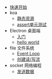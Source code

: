 * [快速开始](/start)
* koa
    * [静态资源](/koa/static)
    * [assert单元测试](/koa/test-assert)
* Electron 桌面端
    * [入门](/Electron/start)
    * [hello world](/Electron/hello-world)
* file 文件系统
    * [Event Loop](/filesystem/eventloop)
    * [创建读/写流](/filesystem/createReadStream)
* socket 网络编程
    * [发送数据](/socket/writingdata)